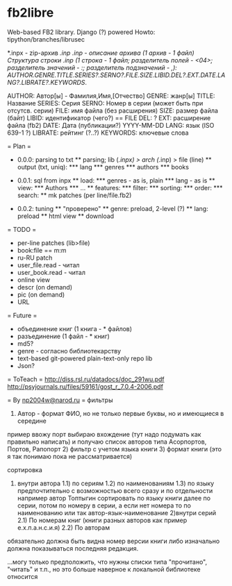 # fb2libre
Web-based FB2 library.
Django (?) powered
Howto: tipython/branches/librusec

*.inpx - zip-архив *.inp
*.inp - описание архива (1 архив - 1 файл)
Структура строки *.inp (1 строка - 1 файл; разделитель полей - <04>; разделитель значений - :; разделитель подзначений - ,):
AUTHOR*.GENRE*.TITLE.SERIES?.SERNO?.FILE.SIZE.LIBID.DEL?.EXT.DATE.LANG?.LIBRATE?.KEYWORDS*.

AUTHOR:	Автор[ы] - Фамилия,Имя,[Отчество]
GENRE:	жанр[ы]
TITLE:	Название
SERIES:	Серия
SERNO:	Номер в серии (может быть при отсутсв. серии)
FILE:	имя файла (без расширения)
SIZE:	размер файла (байт)
LIBID:	идентификатор (чего?) == FILE
DEL:	?
EXT:	расширение файла (fb2)
DATE:	Дата (публикации?) YYYY-MM-DD
LANG:	язык (ISO 639-1 ?)
LIBRATE:	рейтинг (?..?)
KEYWORDS:	ключевые слова

= Plan =
* 0.0.0: parsing to txt
** parsing; lib (*.inpx) > arch (*.inp) > file (line)
** output (txt, uniq):
*** lang
*** genres
*** authors
*** books

* 0.0.1: sql from inpx
** load:
*** genres - as is, plain
*** lang - as is
** view:
*** Authors
*** ...
** features:
*** filter:
*** sorting:
*** order:
*** search:
** mk patches (per line/file.fb2)

* 0.0.2: tuning
** "проверено"
** genre: preload, 2-level (?)
** lang: preload
** html view
** download

= TODO =

* per-line patches (lib>file)
* book:file == m:m
* ru-RU patch
* user_file.read - читал
* user_book.read - читал
* online view
* descr (on demand)
* pic (on demand)
* URL

= Future =
* объединение книг (1 книга - * файлов)
* разъединение (1 файл - * книг)
* md5?
* genre - согласно библиотекарству
* text-based git-powered plain-text-only repo lib
* Json?

= ToTeach =
http://diss.rsl.ru/datadocs/doc_291wu.pdf
http://psyjournals.ru/files/59161/gost_r_7.0.4-2006.pdf

= By np2004w@narod.ru =
фильтры
1) Автор - формат ФИО, но не только первые буквы, но и имеющиеся в середине

пример ввожу порт выбираю вхождение (тут надо подумать как правильно написать)
и получаю список авторов типа Асорпортов, Портов, Рапопорт
2) фильтр с учетом языка книги
3) формат книги (это я так понимаю пока не рассматривается)

сортировка
1) внутри автора
1.1) по сериям
1.2) по наименованиям
1.3) по языку
предпочтительно с возможностью всего сразу и по отдельности
например автор Топтыгин сортировать по языку книги далее по серии, потом по номеру в серии, а если нет номера то по наименованию или так автор-язык-наименование
2)внутри серий
2.1) По номерам книг (книги разных авторов как пример е.х.п.а.н.с.и.я)
2.2) По авторам

обязательно должна быть видна номер версии книги либо изначально должна показываться последняя редакция.

...могу только предположить, что нужны списки типа "прочитано", "читать" и т.п., но это больше наверное к локальной библиотеке относится